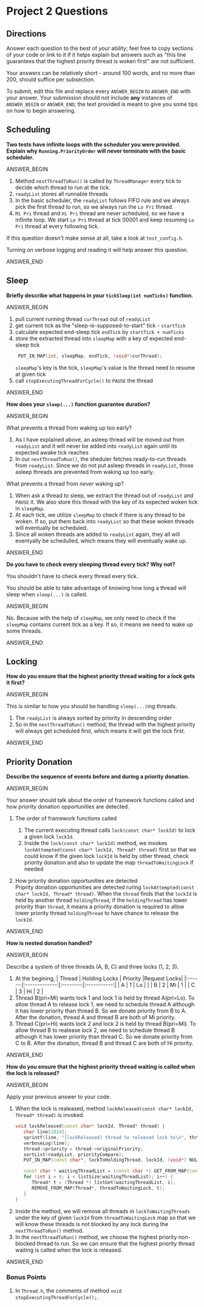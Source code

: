 # Project 2 Questions

## Directions

Answer each question to the best of your ability; feel free to copy sections of
your code or link to it if it helps explain but answers such as "this line
guarantees that the highest priority thread is woken first" are not sufficient.

Your answers can be relatively short - around 100 words, and no more than 200,
should suffice per subsection.

To submit, edit this file and replace every `ANSWER_BEGIN` to `ANSWER_END` with
your answer. Your submission should not include **any** instances of
`ANSWER_BEGIN` or `ANSWER_END`; the text provided is meant to give you some tips
on how to begin answering.

## Scheduling

**Two tests have infinite loops with the scheduler you were provided. Explain
why `Running.PriorityOrder` will never terminate with the basic scheduler.**

ANSWER_BEGIN

1. Method `nextThreadToRun()` is called by `ThreadManager` every tick to decide which thread to run at the tick.
2. `readyList` stores all runnable threads
3. In the basic scheduler, the `readyList` follows FIFO rule and we always pick the first thread to run, so we always run the `Lo Pri` thread.
4. `Mi Pri` thread and `Hi Pri` thread are never scheduled, so we have a infinite loop. We start `Lo Pri` thread at tick 00001 and keep resuming `Lo Pri` thread at every following tick.

If this question doesn't make sense at all, take a look at `test_config.h`.

Turning on verbose logging and reading it will help answer this question.

ANSWER_END

## Sleep

**Briefly describe what happens in your `tickSleep(int numTicks)` function.**

ANSWER_BEGIN
1. pull current running thread `curThread` out of `readyList`
2. get current tick as the "sleep-is-supposed-to-start" tick - `startTick`
3. calculate expected end-sleep tick `endTick` by `startTick + numTicks` 
4. store the extracted thread into `sleepMap` with a key of expected end-sleep tick  
   ```C++
    PUT_IN_MAP(int, sleepMap, endTick, (void*)curThread);
   ```
   `sleepMap`'s key is the tick, `sleepMap`'s value is the thread need to resume at given tick
5. call `stopExecutingThreadForCycle()` to `PAUSE` the thread

ANSWER_END

**How does your `sleep(...)` function guarantee duration?**

ANSWER_BEGIN

What prevents a thread from waking up too early?
1. As I have explained above, an asleep thread will be moved out from `readyList` and it will never be added into `readyList` again until its expected awake tick reaches
2. In our `nextThreadToRun()`, the sheduler fetches ready-to-run threads from `readyList`. Since we do not put asleep threads in `readyList`, those asleep threads are prevented from waking up too early.

What prevents a thread from _never_ waking up?
1. When ask a thread to sleep, we extract the thread out of `readyList` and `PAUSE` it. We also store this thread with the key of its expected woken tick in `sleepMap`.
2. At each tick, we utilize `sleepMap` to check if there is any thread to be woken. If so, put them back into `readyList` so that these woken threads will eventually be scheduled.  
3. Since all woken threads are added to `readyList` again, they all will eventyally be schedulled, which means they will eventually wake up.

ANSWER_END

**Do you have to check every sleeping thread every tick? Why not?**

You shouldn't have to check every thread every tick.

You should be able to take advantage of knowing how long a thread will sleep when `sleep(...)` is called.

ANSWER_BEGIN

No. Because with the help of `sleepMap`, we only need to check if the `sleepMap` contains current tick as a key. If so, it means we need to wake up some threads.

ANSWER_END

## Locking

**How do you ensure that the highest priority thread waiting for a lock gets it
first?**

ANSWER_BEGIN

This is similar to how you should be handling `sleep(...)`ing threads.

1. The `readyList` is always sorted by priority in descending order
2. So in the `nextThreadToRun()` method, the thread with the highest priority will always get scheduled first, which means it will get the lock first.

ANSWER_END

## Priority Donation

**Describe the sequence of events before and during a priority donation.**

ANSWER_BEGIN

Your answer should talk about the order of framework functions called and how
priority donation opportunities are detected.

1. The order of framework functions called
   1. The current executing thread calls `lock(const char* lockId)` to lock a given lock `lockId`.
   2. Inside the `lock(const char* lockId)` method, we invokes `lockAttempted(const char* lockId, Thread* thread)` first so that we could know if the given lock `lockId` is held by other thread, check priority donation and also to update the map `threadToWaitingLock` if needed

2. How priority donation opportunities are detected  
   Priprity donation opportunities are detected ruring `lockAttempted(const char* lockId, Thread* thread)`. When the `thread` finds that the `lockId` is held by another thread `holdingThread`, if the `holdingThread` has lower priority than `thread`, it means a priority donation is required to allow lower priority thread `holdingThread` to have chance to release the `lockId`.

ANSWER_END

**How is nested donation handled?**

ANSWER_BEGIN

Describe a system of three threads (A, B, C) and three locks (1, 2, 3).
1. At the begining,
   | Thread | Holding Locks | Priority |Request Locks|
   |:------:|:-------------:|:--------:|:-----------:|
   |   A    |       1       |    Lo    |             |
   |   B    |       2       |    Mi    |      1      |
   |   C    |       3       |    Hi    |      2      |
2. Thread B(pri=Mi) wants lock 1 and lock 1 is held by thread A(pri=Lo). To allow thread A to release lock 1, we need to schedule thread A although it has lower priority than thread B. So we donate priority from B to A. After the donation, thread A and thread B are both of Mi priority.
3. Thread C(pri=Hi) wants lock 2 and lock 2 is held by thread B(pri=Mi). To allow thread B to realease lock 2, we need to schedule thread B although it has lower priority than thread C. So we donate priority from C to B. After the donation, thread B and thread C are both of Hi priority.

ANSWER_END

**How do you ensure that the highest priority thread waiting is called when the
lock is released?**

ANSWER_BEGIN

Apply your previous answer to your code.

1. When the lock is realeased, method `lockReleased(const char* lockId, Thread* thread)` is invoked.
   ```C++
   void lockReleased(const char* lockId, Thread* thread) {
      char line[1024];
      sprintf(line, "[lockReleased] thread %s released lock %s\n", thread->name, lockId);
      verboseLog(line);
      thread->priority = thread->originalPriority;
      sortList(readyList, priorityCompare);
      PUT_IN_MAP(const char*, lockToHoldingThread, lockId, (void*) NULL);

      const char * waitingThreadList = (const char *) GET_FROM_MAP(const char *, lockToWaitingThreads, lockId);
      for (int i = 0; i < listSize(waitingThreadList); i++) {
         Thread* t = (Thread *) listGet(waitingThreadList, i);
         REMOVE_FROM_MAP(Thread*, threadToWaitingLock, t);
      }
   }
   ```
2. Inside the method, we will remove all threads in `lockToWaitingThreads` under the key of given `lockId` from `threadToWaitingLock` map so that we will know these threads is not blocked by any lock during the `nextThreadToRun()` method.
3. In the `nextThreadToRun()` method, we choose the highest priority non-blocked thread to run. So we can ensure that the highest priority thread waiting is called when the lock is released.


ANSWER_END

### Bonus Points
1. In `Thread.h`, the comments of method `void stopExecutingThreadForCycle();`.
